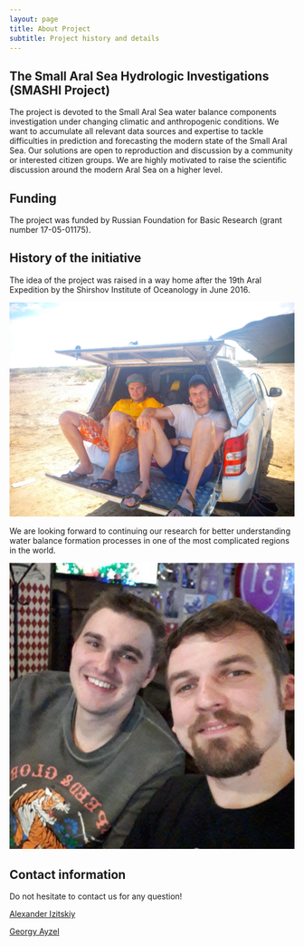 ```yaml
---
layout: page
title: About Project
subtitle: Project history and details
---
```


## The Small Aral Sea Hydrologic Investigations (SMASHI Project)

The project is devoted to the Small Aral Sea water balance components investigation under changing climatic and anthropogenic conditions. We want to accumulate all relevant data sources and expertise to tackle difficulties in prediction and forecasting the modern state of the Small Aral Sea. Our solutions are open to reproduction and discussion by a community or interested citizen groups. We are highly motivated to raise the scientific discussion around the modern Aral Sea on a higher level.

## Funding

The project was funded by Russian Foundation for Basic Research (grant number 17-05-01175).

## History of the initiative

The idea of the project was raised in a way home after the 19th Aral Expedition by the Shirshov Institute of Oceanology in June 2016.

![smashi team on the Small Aral Sea](https://raw.githubusercontent.com/SMASHIproject/smashiproject.github.io/master/img/smashi_team_1.jpg)

We are looking forward to continuing our research for better understanding water balance formation processes in one of the most complicated regions in the world.

![smashi team works under the report in Moscow](https://raw.githubusercontent.com/SMASHIproject/smashiproject.github.io/master/img/smashi_team_2.jpg)

## Contact information

Do not hesitate to contact us for any question!

[Alexander Izitskiy](https://t.me/fearingil)

[Georgy Ayzel](https://t.me/hydrogo)
